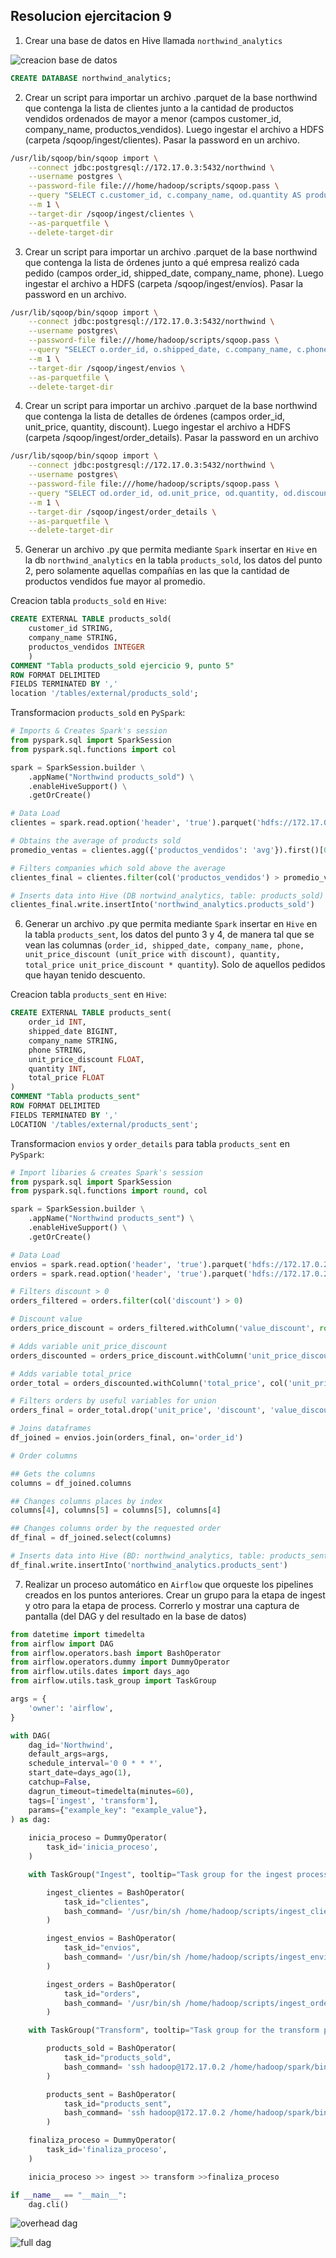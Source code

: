 ## Resolucion ejercitacion 9

1. Crear una base de datos en Hive llamada `northwind_analytics`

![creacion base de datos](imgs/image.png)

```sql
CREATE DATABASE northwind_analytics;
```

2. Crear un script para importar un archivo .parquet de la base northwind que contenga la lista de clientes junto a la cantidad de productos vendidos ordenados de mayor a menor (campos customer_id, company_name, productos_vendidos). Luego ingestar el archivo a HDFS (carpeta /sqoop/ingest/clientes). Pasar la password en un archivo.

```bash
/usr/lib/sqoop/bin/sqoop import \
    --connect jdbc:postgresql://172.17.0.3:5432/northwind \
    --username postgres \
    --password-file file:///home/hadoop/scripts/sqoop.pass \
    --query "SELECT c.customer_id, c.company_name, od.quantity AS productos_vendidos FROM customers c INNER JOIN orders o ON o.customer_id = c.customer_id INNER JOIN order_details od ON od.order_id = o.order_id WHERE \$CONDITIONS ORDER BY od.quantity DESC" \
    --m 1 \
    --target-dir /sqoop/ingest/clientes \
    --as-parquetfile \
    --delete-target-dir
```

3. Crear un script para importar un archivo .parquet de la base northwind que contenga la lista de órdenes junto a qué empresa realizó cada pedido (campos order_id, shipped_date, company_name, phone). Luego ingestar el archivo a HDFS (carpeta /sqoop/ingest/envíos). Pasar la password en un archivo.

```bash
/usr/lib/sqoop/bin/sqoop import \
    --connect jdbc:postgresql://172.17.0.3:5432/northwind \
    --username postgres\
    --password-file file:///home/hadoop/scripts/sqoop.pass \
    --query "SELECT o.order_id, o.shipped_date, c.company_name, c.phone FROM orders o INNER JOIN customers c ON c.customer_id = o.customer_id AND \$CONDITIONS" \
    --m 1 \
    --target-dir /sqoop/ingest/envios \
    --as-parquetfile \
    --delete-target-dir
```

4. Crear un script para importar un archivo .parquet de la base northwind que contenga la lista de detalles de órdenes (campos order_id, unit_price, quantity, discount). Luego ingestar el archivo a HDFS (carpeta /sqoop/ingest/order_details). Pasar la password en un archivo

```bash
/usr/lib/sqoop/bin/sqoop import \
    --connect jdbc:postgresql://172.17.0.3:5432/northwind \
    --username postgres\
    --password-file file:///home/hadoop/scripts/sqoop.pass \
    --query "SELECT od.order_id, od.unit_price, od.quantity, od.discount FROM order_details od WHERE \$CONDITIONS" \
    --m 1 \
    --target-dir /sqoop/ingest/order_details \
    --as-parquetfile \
    --delete-target-dir
```

5. Generar un archivo .py que permita mediante `Spark` insertar en `Hive` en la db `northwind_analytics` en la tabla `products_sold`, los datos del punto 2, pero solamente aquellas compañías en las que la cantidad de productos vendidos fue mayor al promedio.

Creacion tabla `products_sold` en `Hive`:

```sql
CREATE EXTERNAL TABLE products_sold(
    customer_id STRING,
    company_name STRING,
    productos_vendidos INTEGER
    )
COMMENT "Tabla products_sold ejercicio 9, punto 5"
ROW FORMAT DELIMITED
FIELDS TERMINATED BY ','
location '/tables/external/products_sold';
```

Transformacion `products_sold` en `PySpark`:

```python
# Imports & Creates Spark's session
from pyspark.sql import SparkSession
from pyspark.sql.functions import col

spark = SparkSession.builder \
    .appName("Northwind products_sold") \
    .enableHiveSupport() \
    .getOrCreate()

# Data Load
clientes = spark.read.option('header', 'true').parquet('hdfs://172.17.0.2:9000/sqoop/ingest/clientes/')

# Obtains the average of products sold
promedio_ventas = clientes.agg({'productos_vendidos': 'avg'}).first()[0]

# Filters companies which sold above the average
clientes_final = clientes.filter(col('productos_vendidos') > promedio_ventas)

# Inserts data into Hive (DB nortwind_analytics, table: products_sold)
clientes_final.write.insertInto('northwind_analytics.products_sold')
```

6. Generar un archivo .py que permita mediante `Spark` insertar en `Hive` en la tabla `products_sent`, los datos del punto 3 y 4, de manera tal que se vean las columnas (`order_id, shipped_date, company_name, phone, unit_price_discount (unit_price with discount), quantity, total_price unit_price_discount * quantity`). Solo de aquellos pedidos que hayan tenido descuento.

Creacion tabla `products_sent` en `Hive`:

```sql
CREATE EXTERNAL TABLE products_sent(
    order_id INT,
    shipped_date BIGINT,
    company_name STRING,
    phone STRING,
    unit_price_discount FLOAT,
    quantity INT,
    total_price FLOAT
)
COMMENT "Tabla products_sent"
ROW FORMAT DELIMITED
FIELDS TERMINATED BY ','
LOCATION '/tables/external/products_sent';
```

Transformacion `envios` y `order_details` para tabla `products_sent` en `PySpark`:

```python
# Import libaries & creates Spark's session
from pyspark.sql import SparkSession
from pyspark.sql.functions import round, col

spark = SparkSession.builder \
    .appName("Northwind products_sent") \
    .enableHiveSupport() \
    .getOrCreate()

# Data Load
envios = spark.read.option('header', 'true').parquet('hdfs://172.17.0.2:9000/sqoop/ingest/envios/')
orders = spark.read.option('header', 'true').parquet('hdfs://172.17.0.2:9000/sqoop/ingest/order_details/')

# Filters discount > 0
orders_filtered = orders.filter(col('discount') > 0)

# Discount value
orders_price_discount = orders_filtered.withColumn('value_discount', round(col('unit_price') * col('discount'), 1))

# Adds variable unit_price_discount
orders_discounted = orders_price_discount.withColumn('unit_price_discount', col('unit_price') - col('value_discount'))

# Adds variable total_price
order_total = orders_discounted.withColumn('total_price', col('unit_price_discount') * col('quantity'))

# Filters orders by useful variables for union
orders_final = order_total.drop('unit_price', 'discount', 'value_discount')

# Joins dataframes
df_joined = envios.join(orders_final, on='order_id')

# Order columns

## Gets the columns
columns = df_joined.columns

## Changes columns places by index
columns[4], columns[5] = columns[5], columns[4]

## Changes columns order by the requested order
df_final = df_joined.select(columns)

# Inserts data into Hive (BD: northwind_analytics, table: products_sent)
df_final.write.insertInto('northwind_analytics.products_sent')
```

7. Realizar un proceso automático en `Airflow` que orqueste los pipelines creados en los puntos anteriores. Crear un grupo para la etapa de ingest y otro para la etapa de process. Correrlo y mostrar una captura de pantalla (del DAG y del resultado en la base de datos)

```python
from datetime import timedelta
from airflow import DAG
from airflow.operators.bash import BashOperator
from airflow.operators.dummy import DummyOperator
from airflow.utils.dates import days_ago
from airflow.utils.task_group import TaskGroup

args = {
    'owner': 'airflow',
}

with DAG(
    dag_id='Northwind',
    default_args=args,
    schedule_interval='0 0 * * *',
    start_date=days_ago(1),
    catchup=False,
    dagrun_timeout=timedelta(minutes=60),
    tags=['ingest', 'transform'],
    params={"example_key": "example_value"},
) as dag:
    
    inicia_proceso = DummyOperator(
        task_id='inicia_proceso',
    )

    with TaskGroup("Ingest", tooltip="Task group for the ingest process") as ingest:

        ingest_clientes = BashOperator(
            task_id="clientes",
            bash_command= '/usr/bin/sh /home/hadoop/scripts/ingest_clientes.sh '
        )

        ingest_envios = BashOperator(
            task_id="envios",
            bash_command= '/usr/bin/sh /home/hadoop/scripts/ingest_envios.sh '
        )

        ingest_orders = BashOperator(
            task_id="orders",
            bash_command= '/usr/bin/sh /home/hadoop/scripts/ingest_orders.sh '
        )

    with TaskGroup("Transform", tooltip="Task group for the transform process") as transform:

        products_sold = BashOperator(
            task_id="products_sold",
            bash_command= 'ssh hadoop@172.17.0.2 /home/hadoop/spark/bin/spark-submit --files /home/hadoop/hive/conf/hive-site.xml /home/hadoop/scripts/products_sold_transformation.py '
        )

        products_sent = BashOperator(
            task_id="products_sent",
            bash_command= 'ssh hadoop@172.17.0.2 /home/hadoop/spark/bin/spark-submit --files /home/hadoop/hive/conf/hive-site.xml /home/hadoop/scripts/products_sent_transformation.py '
        )

    finaliza_proceso = DummyOperator(
        task_id='finaliza_proceso',
    )

    inicia_proceso >> ingest >> transform >>finaliza_proceso

if __name__ == "__main__":
    dag.cli()
```

![overhead dag](imgs/image-1.png)

![full dag](imgs/image-2.png)
